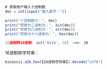 

```javascript
# 获取用户输入十进制数
dec = int(input("输入数字："))
 
print("十进制数为：", dec)
print("转换为二进制为：", bin(dec))
print("转换为八进制为：", oct(dec))
print("转换为十六进制为：", hex(dec))
```



```javascript
16进制转10进制: int('0x10', 16)  ==>  16
```



16进制转字符串：

```javascript
binascii.a2b_hex(【16进制字符串】).decode("utf8")
```

